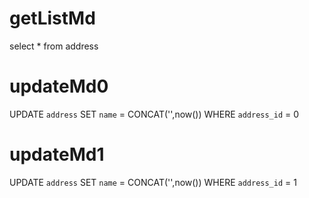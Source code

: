 getListMd
===
select * from address

updateMd0
===
UPDATE
`address`
SET
`name` = CONCAT('',now())
WHERE  `address_id` = 0

updateMd1
===
UPDATE
`address`
SET
`name` = CONCAT('',now())
WHERE  `address_id` = 1